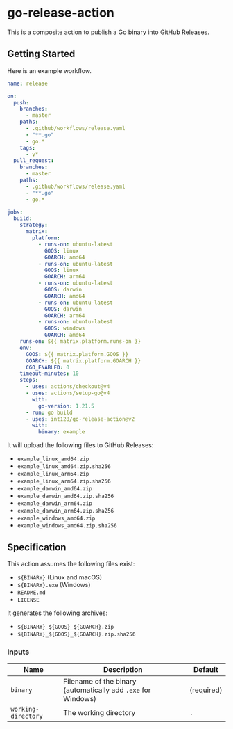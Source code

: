 # go-release-action

This is a composite action to publish a Go binary into GitHub Releases.

## Getting Started

Here is an example workflow.

```yaml
name: release

on:
  push:
    branches:
      - master
    paths:
      - .github/workflows/release.yaml
      - "**.go"
      - go.*
    tags:
      - v*
  pull_request:
    branches:
      - master
    paths:
      - .github/workflows/release.yaml
      - "**.go"
      - go.*

jobs:
  build:
    strategy:
      matrix:
        platform:
          - runs-on: ubuntu-latest
            GOOS: linux
            GOARCH: amd64
          - runs-on: ubuntu-latest
            GOOS: linux
            GOARCH: arm64
          - runs-on: ubuntu-latest
            GOOS: darwin
            GOARCH: amd64
          - runs-on: ubuntu-latest
            GOOS: darwin
            GOARCH: arm64
          - runs-on: ubuntu-latest
            GOOS: windows
            GOARCH: amd64
    runs-on: ${{ matrix.platform.runs-on }}
    env:
      GOOS: ${{ matrix.platform.GOOS }}
      GOARCH: ${{ matrix.platform.GOARCH }}
      CGO_ENABLED: 0
    timeout-minutes: 10
    steps:
      - uses: actions/checkout@v4
      - uses: actions/setup-go@v4
        with:
          go-version: 1.21.5
      - run: go build
      - uses: int128/go-release-action@v2
        with:
          binary: example
```

It will upload the following files to GitHub Releases:

- `example_linux_amd64.zip`
- `example_linux_amd64.zip.sha256`
- `example_linux_arm64.zip`
- `example_linux_arm64.zip.sha256`
- `example_darwin_amd64.zip`
- `example_darwin_amd64.zip.sha256`
- `example_darwin_arm64.zip`
- `example_darwin_arm64.zip.sha256`
- `example_windows_amd64.zip`
- `example_windows_amd64.zip.sha256`

## Specification

This action assumes the following files exist:

- `${BINARY}` (Linux and macOS)
- `${BINARY}.exe` (Windows)
- `README.md`
- `LICENSE`

It generates the following archives:

- `${BINARY}_${GOOS}_${GOARCH}.zip`
- `${BINARY}_${GOOS}_${GOARCH}.zip.sha256`

### Inputs

| Name                | Description                                                   | Default    |
| ------------------- | ------------------------------------------------------------- | ---------- |
| `binary`            | Filename of the binary (automatically add `.exe` for Windows) | (required) |
| `working-directory` | The working directory                                         | `.`        |
